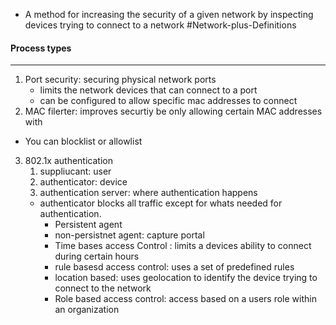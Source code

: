 - A method for increasing the security of a given network by inspecting devices trying to connect to a network  #Network-plus-Definitions 

#### Process types 
---
1. Port security: securing physical network ports
	- limits the network devices  that can connect to a port 
	- can be configured to allow specific mac addresses to connect
2. MAC filerter: improves securtiy be only allowing certain MAC addresses with 
- You can blocklist or allowlist 
3. 802.1x authentication
	1. suppliucant: user
	2. authenticator: device 
	3. authentication server: where authentication happens
	- authenticator blocks all traffic except for whats needed for authentication. 
		- Persistent agent
		- non-persistnet agent: capture portal 
		- Time bases access Control : limits a devices ability to connect during certain hours
		- rule basesd access control: uses a set of predefined rules 
		- location based: uses geolocation to identify the device trying to connect to the network 
		- Role based access control: access based on a users role within an organization
